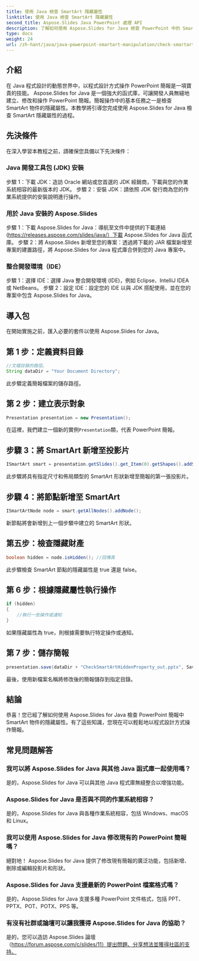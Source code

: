 ```yaml
---
title: 使用 Java 檢查 SmartArt 隱藏屬性
linktitle: 使用 Java 檢查 SmartArt 隱藏屬性
second_title: Aspose.Slides Java PowerPoint 處理 API
description: 了解如何使用 Aspose.Slides for Java 檢查 PowerPoint 中的 SmartArt 隱藏屬性，從而增強簡報操作。
type: docs
weight: 24
url: /zh-hant/java/java-powerpoint-smartart-manipulation/check-smartart-hidden-property-java/
---
```

## 介紹
在 Java 程式設計的動態世界中，以程式設計方式操作 PowerPoint 簡報是一項寶貴的技能。 Aspose.Slides for Java 是一個強大的函式庫，可讓開發人員無縫地建立、修改和操作 PowerPoint 簡報。簡報操作中的基本任務之一是檢查 SmartArt 物件的隱藏屬性。本教學將引導您完成使用 Aspose.Slides for Java 檢查 SmartArt 隱藏屬性的過程。
## 先決條件
在深入學習本教程之前，請確保您具備以下先決條件：
### Java 開發工具包 (JDK) 安裝
步驟 1：下載 JDK：造訪 Oracle 網站或您首選的 JDK 經銷商，下載與您的作業系統相容的最新版本的 JDK。
步驟 2：安裝 JDK：請依照 JDK 發行商為您的作業系統提供的安裝說明進行操作。
### 用於 Java 安裝的 Aspose.Slides
步驟 1：下載 Aspose.Slides for Java：導航至文件中提供的下載連結 (https://releases.aspose.com/slides/java/）下載 Aspose.Slides for Java 函式庫。
步驟 2：將 Aspose.Slides 新增至您的專案：透過將下載的 JAR 檔案新增至專案的建置路徑，將 Aspose.Slides for Java 程式庫合併到您的 Java 專案中。
### 整合開發環境（IDE）
步驟 1：選擇 IDE：選擇 Java 整合開發環境 (IDE)，例如 Eclipse、IntelliJ IDEA 或 NetBeans。
步驟 2：設定 IDE：設定您的 IDE 以與 JDK 搭配使用，並在您的專案中包含 Aspose.Slides for Java。

## 導入包
在開始實施之前，匯入必要的套件以使用 Aspose.Slides for Java。
## 第 1 步：定義資料目錄
```java
//文檔目錄的路徑。
String dataDir = "Your Document Directory";
```
此步驟定義簡報檔案的儲存路徑。
## 第 2 步：建立表示對象
```java
Presentation presentation = new Presentation();
```
在這裡，我們建立一個新的實例`Presentation`類，代表 PowerPoint 簡報。
## 步驟 3：將 SmartArt 新增至投影片
```java
ISmartArt smart = presentation.getSlides().get_Item(0).getShapes().addSmartArt(10, 10, 400, 300, SmartArtLayoutType.RadialCycle);
```
此步驟將具有指定尺寸和佈局類型的 SmartArt 形狀新增至簡報的第一張投影片。
## 步驟 4：將節點新增至 SmartArt
```java
ISmartArtNode node = smart.getAllNodes().addNode();
```
新節點將會新增到上一個步驟中建立的 SmartArt 形狀。
## 第五步：檢查隱藏財產
```java
boolean hidden = node.isHidden(); //回傳真
```
此步驟檢查 SmartArt 節點的隱藏屬性是 true 還是 false。
## 第 6 步：根據隱藏屬性執行操作
```java
if (hidden)
{
    //執行一些操作或通知
}
```
如果隱藏屬性為 true，則根據需要執行特定操作或通知。
## 第 7 步：儲存簡報
```java
presentation.save(dataDir + "CheckSmartArtHiddenProperty_out.pptx", SaveFormat.Pptx);
```
最後，使用新檔案名稱將修改後的簡報儲存到指定目錄。

## 結論
恭喜！您已經了解如何使用 Aspose.Slides for Java 檢查 PowerPoint 簡報中 SmartArt 物件的隱藏屬性。有了這些知識，您現在可以輕鬆地以程式設計方式操作簡報。
## 常見問題解答
### 我可以將 Aspose.Slides for Java 與其他 Java 函式庫一起使用嗎？
是的，Aspose.Slides for Java 可以與其他 Java 程式庫無縫整合以增強功能。
### Aspose.Slides for Java 是否與不同的作業系統相容？
是的，Aspose.Slides for Java 與各種作業系統相容，包括 Windows、macOS 和 Linux。
### 我可以使用 Aspose.Slides for Java 修改現有的 PowerPoint 簡報嗎？
絕對地！ Aspose.Slides for Java 提供了修改現有簡報的廣泛功能，包括新增、刪除或編輯投影片和形狀。
### Aspose.Slides for Java 支援最新的 PowerPoint 檔案格式嗎？
是的，Aspose.Slides for Java 支援多種 PowerPoint 文件格式，包括 PPT、PPTX、POT、POTX、PPS 等。
### 有沒有社群或論壇可以讓我獲得 Aspose.Slides for Java 的協助？
是的，您可以造訪 Aspose.Slides 論壇（https://forum.aspose.com/c/slides/11）提出問題、分享想法並獲得社區的支持。